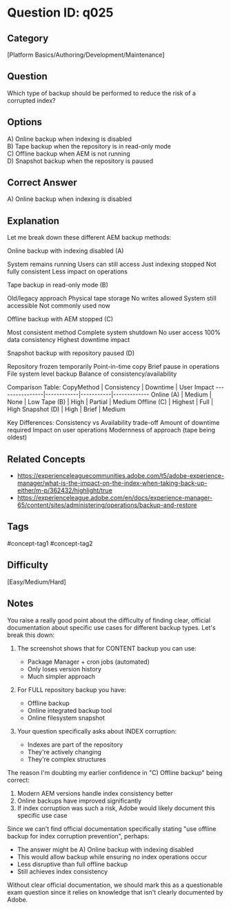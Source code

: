 # Question ID: q025

## Category
[Platform Basics/Authoring/Development/Maintenance]

## Question
Which type of backup should be performed to reduce the risk of a corrupted index?

## Options
A) Online backup when indexing is disabled  <br /> 
B) Tape backup when the repository is in read-only mode  <br /> 
C) Offline backup when AEM is not running  <br /> 
D) Snapshot backup when the repository is paused  <br /> 

## Correct Answer
A) Online backup when indexing is disabled 

## Explanation
Let me break down these different AEM backup methods:

Online backup with indexing disabled (A)

System remains running
Users can still access
Just indexing stopped
Not fully consistent
Less impact on operations


Tape backup in read-only mode (B)

Old/legacy approach
Physical tape storage
No writes allowed
System still accessible
Not commonly used now


Offline backup with AEM stopped (C)

Most consistent method
Complete system shutdown
No user access
100% data consistency
Highest downtime impact


Snapshot backup with repository paused (D)

Repository frozen temporarily
Point-in-time copy
Brief pause in operations
File system level backup
Balance of consistency/availability

Comparison Table:
CopyMethod          | Consistency | Downtime | User Impact
----------------|------------|-----------|-------------
Online (A)      | Medium     | None      | Low
Tape (B)        | High       | Partial   | Medium
Offline (C)     | Highest    | Full      | High
Snapshot (D)    | High       | Brief     | Medium

Key Differences:
Consistency vs Availability trade-off
Amount of downtime required
Impact on user operations
Modernness of approach (tape being oldest)

## Related Concepts
- https://experienceleaguecommunities.adobe.com/t5/adobe-experience-manager/what-is-the-impact-on-the-index-when-taking-back-up-either/m-p/362432/highlight/true 
- https://experienceleague.adobe.com/en/docs/experience-manager-65/content/sites/administering/operations/backup-and-restore 

## Tags
#concept-tag1 #concept-tag2

## Difficulty
[Easy/Medium/Hard]

## Notes
You raise a really good point about the difficulty of finding clear, official documentation about specific use cases for different backup types. Let's break this down:

1. The screenshot shows that for CONTENT backup you can use:
   - Package Manager + cron jobs (automated)
   - Only loses version history
   - Much simpler approach

2. For FULL repository backup you have:
   - Offline backup
   - Online integrated backup tool
   - Online filesystem snapshot

3. Your question specifically asks about INDEX corruption:
   - Indexes are part of the repository
   - They're actively changing
   - They're complex structures

The reason I'm doubting my earlier confidence in "C) Offline backup" being correct:
1. Modern AEM versions handle index consistency better
2. Online backups have improved significantly
3. If index corruption was such a risk, Adobe would likely document this specific use case

Since we can't find official documentation specifically stating "use offline backup for index corruption prevention", perhaps:
- The answer might be A) Online backup with indexing disabled
- This would allow backup while ensuring no index operations occur
- Less disruptive than full offline backup
- Still achieves index consistency

Without clear official documentation, we should mark this as a questionable exam question since it relies on knowledge that isn't clearly documented by Adobe.
